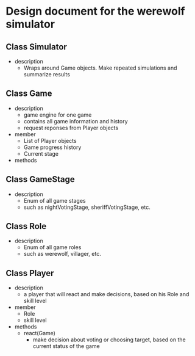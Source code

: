 # Design document for the werewolf simulator

## Class Simulator
- description
    - Wraps around Game objects. Make repeated simulations and summarize results

## Class Game
- description
    - game engine for one game
    - contains all game information and history
    - request reponses from Player objects
- member 
    - List of Player objects
    - Game progress history
    - Current stage
- methods

## Class GameStage
- description 
    - Enum of all game stages
    - such as nightVotingStage, sheriffVotingStage, etc. 

## Class Role
- description
    - Enum of all game roles
    - such as werewolf, villager, etc. 

## Class Player
- description
    - a player that will react and make decisions, based on his Role and skill level
- member
    - Role
    - skill level
- methods
    - react(Game)
        - make decision about voting or choosing target, based on the current status of the game


